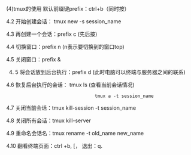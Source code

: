 (4)tmux的使用
 默认前缀键prefix：ctrl+b（同时按）

4.2 开始创建会话： tmux new -s session_name

4.3 再创建一个会话：prefix c (先后按)

4.4 切换窗口：prefix n (n表示要切换到的窗口top)

4.5 关闭窗口：prefix &

4. 5 将会话放到后台执行：prefix d  (此时电脑可以终端与服务器之间的联系)

4.6 恢复后台执行的会话： tmux ls (查看当前会话情况)

                                     tmux a -t session_name



4.7 关闭当前会话：tmux kill-session -t session_name

4.8 关闭所有会话：tmux kill-server

4.9 重命名会话名：tmux rename -t old_name new_name

4.10 翻看终端页面：ctrl +b, [， 退出：q.
